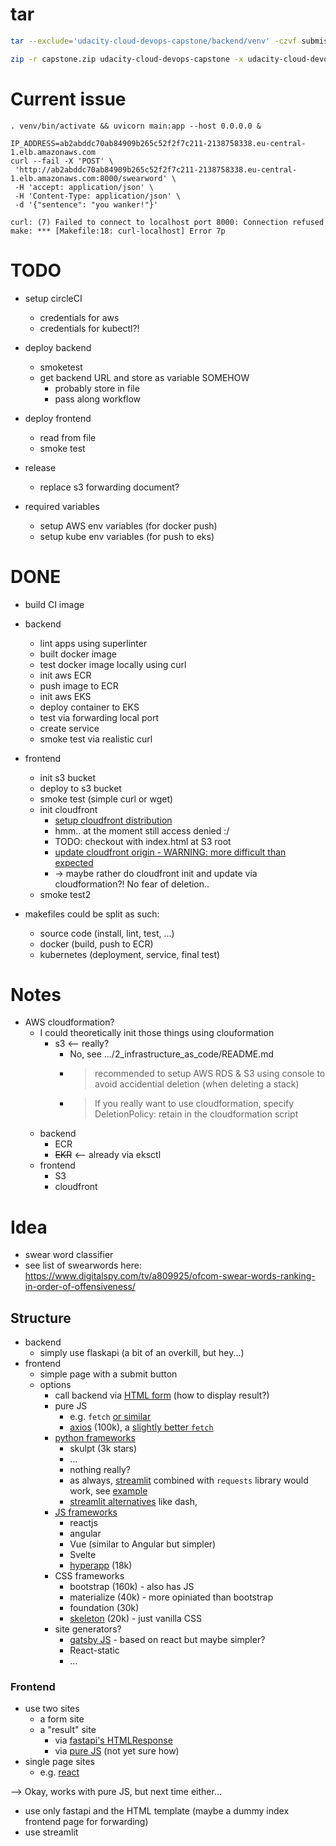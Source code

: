 # tar

```bash
tar --exclude='udacity-cloud-devops-capstone/backend/venv' -czvf submission.tar.gz udacity-cloud-devops-capstone/

zip -r capstone.zip udacity-cloud-devops-capstone -x udacity-cloud-devops-capstone/backend/venv/\*
```

# Current issue

```
. venv/bin/activate && uvicorn main:app --host 0.0.0.0 &

IP_ADDRESS=ab2abddc70ab84909b265c52f2f7c211-2138758338.eu-central-1.elb.amazonaws.com
curl --fail -X 'POST' \
 'http://ab2abddc70ab84909b265c52f2f7c211-2138758338.eu-central-1.elb.amazonaws.com:8000/swearword' \
 -H 'accept: application/json' \
 -H 'Content-Type: application/json' \
 -d '{"sentence": "you wanker!"}'

curl: (7) Failed to connect to localhost port 8000: Connection refused
make: *** [Makefile:18: curl-localhost] Error 7p

```

# TODO

- setup circleCI
  - credentials for aws
  - credentials for kubectl?!
- deploy backend
  - smoketest
  - get backend URL and store as variable SOMEHOW
    - probably store in file
    - pass along workflow
- deploy frontend
  - read from file
  - smoke test
- release

  - replace s3 forwarding document?

- required variables
  - setup AWS env variables (for docker push)
  - setup kube env variables (for push to eks)

# DONE

- build CI image
- backend

  - lint apps using superlinter
  - built docker image
  - test docker image locally using curl
  - init aws ECR
  - push image to ECR
  - init aws EKS
  - deploy container to EKS
  - test via forwarding local port
  - create service
  - smoke test via realistic curl

- frontend
  - init s3 bucket
  - deploy to s3 bucket
  - smoke test (simple curl or wget)
  - init cloudfront
    - [setup cloudfront distribution](https://docs.aws.amazon.com/AmazonCloudFront/latest/DeveloperGuide/distribution-web-creating-console.html)
    - hmm.. at the moment still access denied :/
    - TODO: checkout with index.html at S3 root
    - [update cloudfront origin - WARNING: more difficult than expected](https://stackoverflow.com/questions/42624579/update-cloudfront-configuration-using-awscli)
    - -> maybe rather do cloudfront init and update via cloudformation?! No fear of deletion..
  - smoke test2
- makefiles could be split as such:
  - source code (install, lint, test, ...)
  - docker (build, push to ECR)
  - kubernetes (deployment, service, final test)

# Notes

- AWS cloudformation?
  - I could theoretically init those things using clouformation
    - s3 <-- really?
      - No, see .../2_infrastructure_as_code/README.md
      - > recommended to setup AWS RDS & S3 using console to avoid accidential deletion (when deleting a stack)
      - > If you really want to use cloudformation, specify DeletionPolicy: retain in the cloudformation script
  - backend
    - ECR
    - ~~EKR~~ <-- already via eksctl
  - frontend
    - S3
    - cloudfront

# Idea

- swear word classifier
- see list of swearwords here: https://www.digitalspy.com/tv/a809925/ofcom-swear-words-ranking-in-order-of-offensiveness/

## Structure

- backend
  - simply use flaskapi (a bit of an overkill, but hey...)
- frontend
  - simple page with a submit button
  - options
    - call backend via [HTML form](https://stackoverflow.com/a/19933003/2135504) (how to display result?)
    - pure JS
      - e.g. `fetch` [or similar](https://levelup.gitconnected.com/all-possible-ways-of-making-an-api-call-in-plain-javascript-c0dee3c11b8b)
      - [axios](https://github.com/axios/axios) (100k), a [slightly better `fetch`](<https://blog.logrocket.com/axios-vs-fetch-best-http-requests/#:~:text=To%20send%20data%2C%20fetch(),stringify%20method>)
    - [python frameworks](https://blog.bitsrc.io/using-python-for-frontend-f90a0f8d51ae)
      - skulpt (3k stars)
      - ...
      - nothing really?
      - as always, [streamlit](https://streamlit.io/) combined with `requests` library would work, see [example](https://betterprogramming.pub/how-to-make-http-requests-in-streamlit-app-f22a77fd1ed7)
      - [streamlit alternatives](https://stackshare.io/streamlit/alternatives) like dash,
    - [JS frameworks](https://www.ideamotive.co/blog/best-frontend-frameworks)
      - reactjs
      - angular
      - Vue (similar to Angular but simpler)
      - Svelte
      - [hyperapp](https://github.com/jorgebucaran/hyperapp) (18k)
    - CSS frameworks
      - bootstrap (160k) - also has JS
      - materialize (40k) - more opiniated than bootstrap
      - foundation (30k)
      - [skeleton](https://github.com/dhg/Skeleton) (20k) - just vanilla CSS
    - site generators?
      - [gatsby JS](https://github.com/gatsbyjs/gatsby) - based on react but maybe simpler?
      - React-static
      - ...

### Frontend

- use two sites
  - a form site
  - a "result" site
    - via [fastapi's HTMLResponse](https://fastapi.tiangolo.com/advanced/custom-response/)
    - via [pure JS](https://blog.teclado.com/how-to-interact-with-rest-apis-from-javascript/) (not yet sure how)
- single page sites
  - e.g. [react](https://reactjs.org/docs/forms.html)

--> Okay, works with pure JS, but next time either...

- use only fastapi and the HTML template (maybe a dummy index frontend page for forwarding)
- use streamlit
